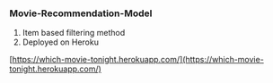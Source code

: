 ### Movie-Recommendation-Model
1. Item based filtering method
2. Deployed on Heroku

 [https://which-movie-tonight.herokuapp.com/](https://which-movie-tonight.herokuapp.com/)
